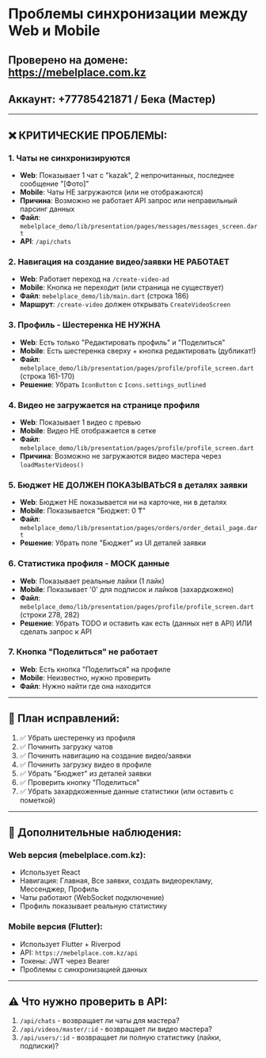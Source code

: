 # Проблемы синхронизации между Web и Mobile

## Проверено на домене: https://mebelplace.com.kz
## Аккаунт: +77785421871 / Бека (Мастер)

---

## ❌ КРИТИЧЕСКИЕ ПРОБЛЕМЫ:

### 1. **Чаты не синхронизируются**
- **Web**: Показывает 1 чат с "kazak", 2 непрочитанных, последнее сообщение "[Фото]"
- **Mobile**: Чаты НЕ загружаются (или не отображаются)
- **Причина**: Возможно не работает API запрос или неправильный парсинг данных
- **Файл**: `mebelplace_demo/lib/presentation/pages/messages/messages_screen.dart`
- **API**: `/api/chats`

### 2. **Навигация на создание видео/заявки НЕ РАБОТАЕТ**
- **Web**: Работает переход на `/create-video-ad`
- **Mobile**: Кнопка не переходит (или страница не существует)
- **Файл**: `mebelplace_demo/lib/main.dart` (строка 186)
- **Маршрут**: `/create-video` должен открывать `CreateVideoScreen`

### 3. **Профиль - Шестеренка НЕ НУЖНА**
- **Web**: Есть только "Редактировать профиль" и "Поделиться"
- **Mobile**: Есть шестеренка сверху + кнопка редактировать (дубликат!)
- **Файл**: `mebelplace_demo/lib/presentation/pages/profile/profile_screen.dart` (строка 161-170)
- **Решение**: Убрать `IconButton` с `Icons.settings_outlined`

### 4. **Видео не загружается на странице профиля**
- **Web**: Показывает 1 видео с превью
- **Mobile**: Видео НЕ отображается в сетке
- **Файл**: `mebelplace_demo/lib/presentation/pages/profile/profile_screen.dart`
- **Причина**: Возможно не загружаются видео мастера через `loadMasterVideos()`

### 5. **Бюджет НЕ ДОЛЖЕН ПОКАЗЫВАТЬСЯ в деталях заявки**
- **Web**: Бюджет НЕ показывается ни на карточке, ни в деталях
- **Mobile**: Показывается "Бюджет: 0 ₸"
- **Файл**: `mebelplace_demo/lib/presentation/pages/orders/order_detail_page.dart`
- **Решение**: Убрать поле "Бюджет" из UI деталей заявки

### 6. **Статистика профиля - MOCK данные**
- **Web**: Показывает реальные лайки (1 лайк)
- **Mobile**: Показывает '0' для подписок и лайков (захардкожено)
- **Файл**: `mebelplace_demo/lib/presentation/pages/profile/profile_screen.dart` (строки 278, 282)
- **Решение**: Убрать TODO и оставить как есть (данных нет в API) ИЛИ сделать запрос к API

### 7. **Кнопка "Поделиться" не работает**
- **Web**: Есть кнопка "Поделиться" на профиле
- **Mobile**: Неизвестно, нужно проверить
- **Файл**: Нужно найти где она находится

---

## 🎯 План исправлений:

1. ✅ Убрать шестеренку из профиля
2. ✅ Починить загрузку чатов
3. ✅ Починить навигацию на создание видео/заявки
4. ✅ Починить загрузку видео в профиле
5. ✅ Убрать "Бюджет" из деталей заявки
6. ✅ Проверить кнопку "Поделиться"
7. ✅ Убрать захардкоженные данные статистики (или оставить с пометкой)

---

## 📝 Дополнительные наблюдения:

### Web версия (mebelplace.com.kz):
- Использует React
- Навигация: Главная, Все заявки, создать видеорекламу, Мессенджер, Профиль
- Чаты работают (WebSocket подключение)
- Профиль показывает реальную статистику

### Mobile версия (Flutter):
- Использует Flutter + Riverpod
- API: `https://mebelplace.com.kz/api`
- Токены: JWT через Bearer
- Проблемы с синхронизацией данных

---

## ⚠️ Что нужно проверить в API:

1. `/api/chats` - возвращает ли чаты для мастера?
2. `/api/videos/master/:id` - возвращает ли видео мастера?
3. `/api/users/:id` - возвращает ли полную статистику (лайки, подписки)?

